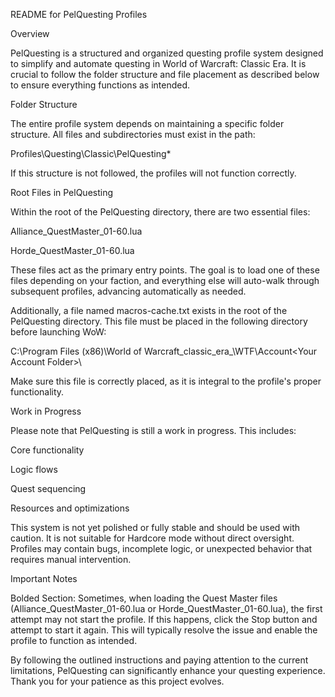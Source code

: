 README for PelQuesting Profiles

Overview

PelQuesting is a structured and organized questing profile system designed to simplify and automate questing in World of Warcraft: Classic Era. It is crucial to follow the folder structure and file placement as described below to ensure everything functions as intended.

Folder Structure

The entire profile system depends on maintaining a specific folder structure. All files and subdirectories must exist in the path:

Profiles\Questing\Classic\PelQuesting\*

If this structure is not followed, the profiles will not function correctly.

Root Files in PelQuesting

Within the root of the PelQuesting directory, there are two essential files:

Alliance_QuestMaster_01-60.lua

Horde_QuestMaster_01-60.lua

These files act as the primary entry points. The goal is to load one of these files depending on your faction, and everything else will auto-walk through subsequent profiles, advancing automatically as needed.

Additionally, a file named macros-cache.txt exists in the root of the PelQuesting directory. This file must be placed in the following directory before launching WoW:

C:\Program Files (x86)\World of Warcraft\_classic_era_\WTF\Account\<Your Account Folder>\

Make sure this file is correctly placed, as it is integral to the profile's proper functionality.

Work in Progress

Please note that PelQuesting is still a work in progress. This includes:

Core functionality

Logic flows

Quest sequencing

Resources and optimizations

This system is not yet polished or fully stable and should be used with caution. It is not suitable for Hardcore mode without direct oversight. Profiles may contain bugs, incomplete logic, or unexpected behavior that requires manual intervention.

Important Notes

Bolded Section: Sometimes, when loading the Quest Master files (Alliance_QuestMaster_01-60.lua or Horde_QuestMaster_01-60.lua), the first attempt may not start the profile. If this happens, click the Stop button and attempt to start it again. This will typically resolve the issue and enable the profile to function as intended.

By following the outlined instructions and paying attention to the current limitations, PelQuesting can significantly enhance your questing experience. Thank you for your patience as this project evolves.
